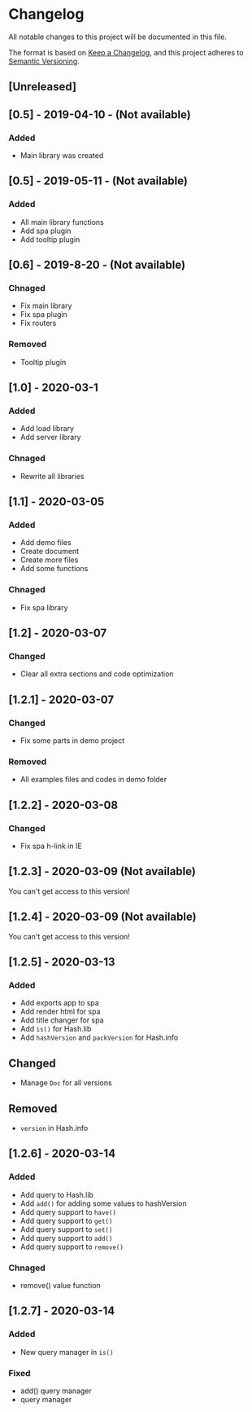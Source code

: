 # Changelog
All notable changes to this project will be documented in this file.

The format is based on [Keep a Changelog](https://keepachangelog.com/en/1.0.0/),
and this project adheres to [Semantic Versioning](https://semver.org/spec/v2.0.0.html).

## [Unreleased]

## [0.5] - 2019-04-10 - (Not available)
### Added
- Main library was created

## [0.5] - 2019-05-11 - (Not available)
### Added
- All main library functions
- Add spa plugin
- Add tooltip plugin

## [0.6] - 2019-8-20 - (Not available)
### Chnaged
- Fix main library
- Fix spa plugin
- Fix routers

### Removed
- Tooltip plugin

## [1.0] - 2020-03-1
### Added
- Add load library
- Add server library

### Chnaged
- Rewrite all libraries

## [1.1] - 2020-03-05
### Added
- Add demo files
- Create document
- Create more files
- Add some functions

### Chnaged
- Fix spa library

## [1.2] - 2020-03-07
### Changed
- Clear all extra sections and code optimization

## [1.2.1] - 2020-03-07
### Changed
- Fix some parts in demo project

### Removed
- All examples files and codes in demo folder

## [1.2.2] - 2020-03-08
### Changed
- Fix spa h-link in IE

## [1.2.3] - 2020-03-09 (Not available)
You can't get access to this version!

## [1.2.4] - 2020-03-09 (Not available)
You can't get access to this version!

## [1.2.5] - 2020-03-13
### Added
- Add exports app to spa
- Add render html for spa
- Add title changer for spa
- Add `is()` for Hash.lib
- Add `hashVersion` and `packVersion` for Hash.info

## Changed
- Manage `Doc` for all versions

## Removed
- `version` in Hash.info

## [1.2.6] - 2020-03-14
### Added
- Add query to Hash.lib
- Add `add()` for adding some values to hashVersion
- Add query support to `have()`
- Add query support to `get()`
- Add query support to `set()`
- Add query support to `add()`
- Add query support to `remove()`

### Chnaged
- remove() value function

## [1.2.7] - 2020-03-14
### Added
- New query manager in `is()`

### Fixed
- add() query manager
- query manager